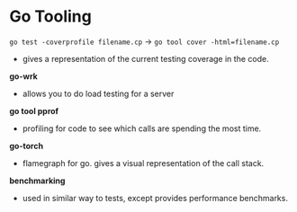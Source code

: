 # Go Tooling

`go test -coverprofile filename.cp` -> `go tool cover -html=filename.cp`
* gives a representation of the current testing coverage in the code.

**go-wrk**
* allows you to do load testing for a server

**go tool pprof**
* profiling for code to see which calls are spending the most time.

**go-torch**
* flamegraph for go. gives a visual representation of the call stack.

**benchmarking**
* used in similar way to tests, except provides performance benchmarks.
